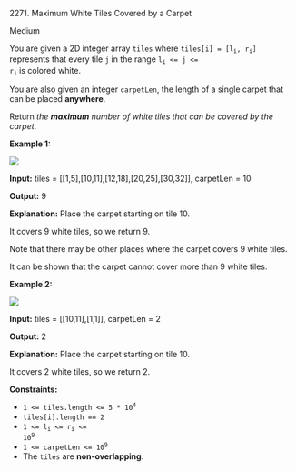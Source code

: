 2271\. Maximum White Tiles Covered by a Carpet

Medium

You are given a 2D integer array `tiles` where <code>tiles[i] = [l<sub>i</sub>, r<sub>i</sub>]</code> represents that every tile `j` in the range <code>l<sub>i</sub> <= j <= r<sub>i</sub></code> is colored white.

You are also given an integer `carpetLen`, the length of a single carpet that can be placed **anywhere**.

Return _the **maximum** number of white tiles that can be covered by the carpet_.

**Example 1:**

![](https://leetcode-in-java.github.io/src/main/java/g2201_2300/s2271_maximum_white_tiles_covered_by_a_carpet/example1drawio3.png)

**Input:** tiles = [[1,5],[10,11],[12,18],[20,25],[30,32]], carpetLen = 10

**Output:** 9

**Explanation:** Place the carpet starting on tile 10. 

It covers 9 white tiles, so we return 9. 

Note that there may be other places where the carpet covers 9 white tiles. 

It can be shown that the carpet cannot cover more than 9 white tiles.

**Example 2:**

![](https://leetcode-in-java.github.io/src/main/java/g2201_2300/s2271_maximum_white_tiles_covered_by_a_carpet/example2drawio.png)

**Input:** tiles = [[10,11],[1,1]], carpetLen = 2

**Output:** 2

**Explanation:** Place the carpet starting on tile 10. 

It covers 2 white tiles, so we return 2.

**Constraints:**

*   <code>1 <= tiles.length <= 5 * 10<sup>4</sup></code>
*   `tiles[i].length == 2`
*   <code>1 <= l<sub>i</sub> <= r<sub>i</sub> <= 10<sup>9</sup></code>
*   <code>1 <= carpetLen <= 10<sup>9</sup></code>
*   The `tiles` are **non-overlapping**.